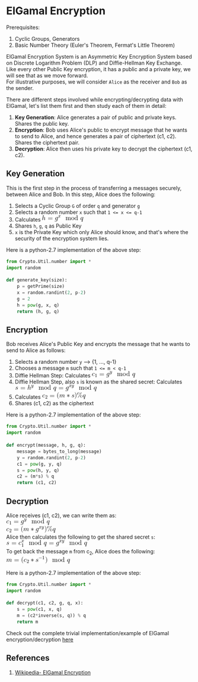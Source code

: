 # ElGamal Encryption
  
Prerequisites:
1. Cyclic Groups, Generators
2. Basic Number Theory (Euler's Theorem, Fermat's Little Theorem)
  
  

ElGamal Encryption System is an Asymmetric Key Encryption System based on Discrete Logarithm Problem (DLP) and Diffie-Hellman Key Exchange. Like every other Public Key encryption, it has a public and a private key, we will see that as we move forward.  
For illustrative purposes, we will consider `Alice` as the receiver and `Bob` as the sender.  
  
There are different steps involved while encrypting/decrypting data with ElGamal, let's list them first and then study each of them in detail:  
1. **Key Generation**:  Alice generates a pair of public and private keys. Shares the public key.
2. **Encryption**: Bob uses Alice's public to encrypt message that he wants to send to Alice, and hence generates a pair of ciphertext (c1, c2). Shares the ciphertext pair.  
3. **Decryption**: Alice then uses his private key to decrypt the ciphertext (c1, c2).
  
  

## Key Generation
This is the first step in the process of transferring a messages securely, between Alice and Bob. In this step, Alice does the following: 
1. Selects a Cyclic Group `G` of order `q` and generator `g`
2. Selects a random number `x` such that `1 <= x <= q-1`
3. Calculates ![picture1](Pictures/picture1.gif)
4. Shares `h`, `g`, `q` as Public Key
5. `x` is the Private Key which only Alice should know, and that's where the security of the encryption system lies.
  

Here is a python-2.7 implementation of the above step:  
```python
from Crypto.Util.number import *
import random

def generate_key(size):
	p = getPrime(size)
	x = random.randint(2, p-2)
	g = 2
	h = pow(g, x, q)
	return (h, g, q)
```
  
  

## Encryption
Bob receives Alice's Public Key and encrypts the message that he wants to send to Alice as follows:  
1. Selects a random number `y` --> {1, ..., q-1}
2. Chooses a message `m` such that `1 <= m < q-1`
2. Diffie Hellman Step: Calculates ![picture2](Pictures/picture2.gif) 
3. Diffie Hellman Step, also `s` is known as the shared secret: Calculates ![picture3](Pictures/picture3.gif)
4. Calculates ![picture4](Pictures/picture4.gif)
5. Shares (c1, c2) as the ciphertext
  

Here is a python-2.7 implementation of the above step:  
```python
from Crypto.Util.number import *
import random

def encrypt(message, h, g, q):
	message = bytes_to_long(message)
	y = random.randint(2, p-2)
	c1 = pow(g, y, q)
	s = pow(h, y, q)
	c2 = (m*s) % q
	return (c1, c2)
```

  
  

## Decryption
Alice receives (c1, c2), we can write them as:  
![picture5](Pictures/picture5.gif)  
![picture6](Pictures/picture6.gif)  
Alice then calculates the following to get the shared secret `s`: ![picture7](Pictures/picture7.gif)  
To get back the message `m` from c<sub>2</sub>, Alice does the following:  
![picture8](Pictures/picture8.gif)  
  

Here is a python-2.7 implementation of the above step:  
```python 
from Crypto.Util.number import *
import random

def decrypt(c1, c2, g, q, x):
	s = pow(c1, x, q)
	m = (c2*inverse(s, q)) % q
	return m
```
  
Check out the complete trivial implementation/example of ElGamal encryption/decryption [here](example.py)

## References
1. [Wikipedia- ElGamal Encryption](https://en.wikipedia.org/wiki/ElGamal_encryption)